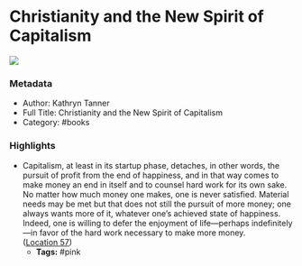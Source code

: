 # Christianity and the New Spirit of Capitalism

![](https://m.media-amazon.com/images/I/71VxYHn+5cL._SY160.jpg)

### Metadata

- Author: Kathryn Tanner
- Full Title: Christianity and the New Spirit of Capitalism
- Category: #books

### Highlights

- Capitalism, at least in its startup phase, detaches, in other words, the pursuit of profit from the end of happiness, and in that way comes to make money an end in itself and to counsel hard work for its own sake. No matter how much money one makes, one is never satisfied. Material needs may be met but that does not still the pursuit of more money; one always wants more of it, whatever one’s achieved state of happiness. Indeed, one is willing to defer the enjoyment of life—perhaps indefinitely—in favor of the hard work necessary to make more money. ([Location 57](https://readwise.io/to_kindle?action=open&asin=B07L13ZHL2&location=57))
    - **Tags:** #pink
